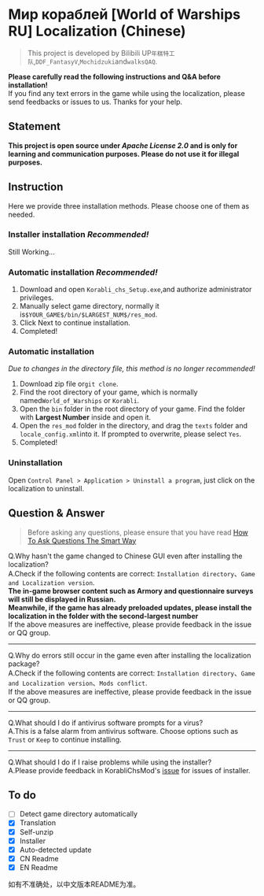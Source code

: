 # Мир кораблей [World of Warships RU] Localization (Chinese)
>This project is developed by Bilibili UP`年糕特工队`,`DDF_FantasyV`,`Mochidzuki`and`walksQAQ`.

**Please carefully read the following instructions and Q&A before installation!**<br>
If you find any text errors in the game while using the localization, please send feedbacks or issues to us. Thanks for your help.

## Statement
**This project is open source under *Apache License 2.0* and is only for learning and communication purposes. Please do not use it for illegal purposes.**

## Instruction

Here we provide three installation methods. Please choose one of them as needed.

### Installer installation *Recommended!*

Still Working...

### Automatic installation *Recommended!*
1. Download and open `Korabli_chs_Setup.exe`,and authorize administrator privileges.
2. Manually select game directory, normally it is`$YOUR_GAME$/bin/$LARGEST_NUM$/res_mod`.
3. Click Next to continue installation.
4. Completed!

### Automatic installation
*Due to changes in the directory file, this method is no longer recommended!*
1. Download zip file or`git clone`.
2. Find the root directory of your game, which is normally named`World_of_Warships` or `Korabli`.
3. Open the `bin` folder in the root directory of your game. Find the folder with **Largest Number** inside and open it.
4. Open the `res_mod` folder in the directory, and drag the `texts` folder and `locale_config.xml`into it. If prompted to overwrite, please select `Yes`.
5. Completed!

### Uninstallation
Open `Control Panel > Application > Uninstall a program`, just click on the localization to uninstall.

## Question & Answer
>Before asking any questions, please ensure that you have read [How To Ask Questions The Smart Way](https://www.catb.org/~esr/faqs/smart-questions.html)

Q.Why hasn't the game changed to Chinese GUI even after installing the localization?<br>
A.Check if the following contents are correct: `Installation directory`、`Game and Localization version`.<br>
**The in-game browser content such as Armory and questionnaire surveys will still be displayed in Russian.**<br>
**Meanwhile, if the game has already preloaded updates, please install the localization in the folder with the second-largest number**<br>
If the above measures are ineffective, please provide feedback in the issue or QQ group.
***
Q.Why do errors still occur in the game even after installing the localization package?<br>
A.Check if the following contents are correct: `Installation directory`、`Game and Localization version`、`Mods conflict`.<br>
If the above measures are ineffective, please provide feedback in the issue or QQ group.
***
Q.What should I do if antivirus software prompts for a virus?<br>
A.This is a false alarm from antivirus software. Choose options such as `Trust` or `Keep` to continue installing.
***
Q.What should I do if I raise problems while using the installer?<br>
A.Please provide feedback in KorabliChsMod's [issue](https://github.com/MFunction96/KorabliChsMod/issues) for issues of installer.

## To do
- [ ] Detect game directory automatically
- [x] Translation
- [x] Self-unzip
- [x] Installer
- [x] Auto-detected update
- [x] CN Readme
- [x] EN Readme

如有不准确处，以中文版本README为准。
